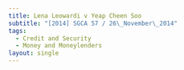```yaml
---
title: Lena Leowardi v Yeap Cheen Soo
subtitle: "[2014] SGCA 57 / 26\_November\_2014"
tags:
  - Credit and Security
  - Money and Moneylenders
layout: single
---
```


